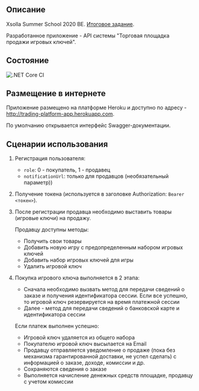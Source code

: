 ## Описание
Xsolla Summer School 2020 BE. [Итоговое задание](https://github.com/p-sanachev/summer-school-be-2020-final).

Разработанное приложение - API системы "Торговая площадка продажи игровых ключей".

## Состояние
![.NET Core CI](https://github.com/rs90a/xsolla-be-hw-trading-platform/workflows/.NET%20Core%20CI/badge.svg)

## Размещение в интернете
Приложение размещено на платформе Heroku и доступно по адресу - http://trading-platform-app.herokuapp.com.

По умолчанию открывается интерфейс Swagger-документации.

## Сценарии использования
1. Регистрация пользователя:
    - `role`: 0 - покупатель, 1 - продавец
    - `notificationUrl`: только для продавцов (необязательный параметр))
2. Получение токена (используется в заголовке Authorization: `Bearer  <токен>`).
3. После регистрации продавца необходимо выставить товары (игровые ключи) на продажу. 
   
   Продавцу доступны методы:
   - Получить свои товары
   - Добавить новую игру с предопределенным набором игровых ключей
   - Добавить набор игровых ключей для игры
   - Удалить игровой ключ
4. Покупка игрового ключа выполняется в 2 этапа:
   - Сначала необходимо вызвать метод для передачи сведений о заказе и получения идентификатора сессии. Если все успешно, то игровой ключ резервируется на время платежной сессии
   - Далее - метод для передачи сведений о банковской карте и идентификатора сессии
   
   Если платеж выполнен успешно:
   - Игровой ключ удаляется из общего набора
   - Покупателю игровой ключ высылается на Email
   - Продавцу отправляется уведомление о продаже (пока без механизма гарантированной доставки, не успел сделать) с информацией о заказе, доходе, комиссии и др.
   - Сохраняются сведения о заказе
   - Выполняется начисление денежных средств площадке, продавцу с учетом комиссии
